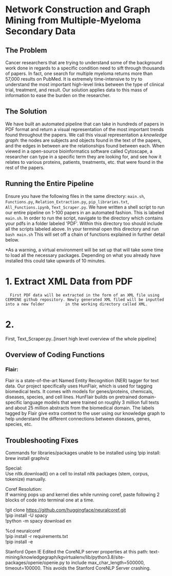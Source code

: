 # Network Construction and Graph Mining from Multiple-Myeloma Secondary Data

## The Problem

Cancer researchers that are trying to understand some of the background work done in regards to a specific condition need to sift through thousands of papers. In fact, one search for multiple myeloma returns more than 57,000 results on PubMed. 
It is extremely time-intensive to try to understand the most important high-level links between the type of clinical trial, treatment, and result. Our solution applies data to this mass of information to ease the burden on the researcher.

## The Solution

We have built an automated pipeline that can take in hundreds of papers in PDF format and return a visual representation of the most important trends found throughout the papers. We call this visual representation a *knowledge graph*: the nodes are subjects and objects found in the text of the papers, and the edges in between are the relationships found between each. When viewed in a open-source bioinformatics software called Cytoscape, a researcher can type in a specific term they are looking for, and see how it relates to various proteins, patients, treatments, etc. that were found in the rest of the papers.

## Running the Entire Pipeline

Ensure you have the following files in the same directory: ```main.sh```, ```Functions.py```, ```Relation_Extraction.py```, ```pip_libraries.txt```, ```All_Functions.ipynb```, ```Text_Scraper.py```. 
We have written a shell script to run our entire pipeline on 1-100 papers in an automated fashion. This is labeled ```main.sh```. In order to run the script, navigate to the directory which contains your pdfs in a folder labeled 'PDF'. Within this directory too should include all the scripts labeled above. In your terminal open this directory and run ```bash main.sh``` This will set off a chain of functions explained in further detail below. 

*As a warning, a virtual environment will be set up that will take some time to load all the necessary packages. Depending on what you already have installed this could take upwards of 10 minutes. 

# 1. Extract XML Data from PDF 
      First PDF data will be extracted in the form of an XML file using CERMINE github repository. Newly generated XML filed will be inputted into a new folder         in the working directory called XML. 
# 2. 

First, Text_Scraper.py..[insert high level overview of the whole pipeline]


## Overview of Coding Functions

### Flair: 
Flair is a state-of-the-art Named Entity Recognition (NER) tagger for text data. Our project specifically uses HunFlair, which is used for tagging biomedical texts. It comes with models for genes/proteins, chemicals, diseases, species, and cell lines. HunFlair builds on pretrained domain-specific language models that were trained on roughly 3 million full texts and about 25 million abstracts from the biomedical domain. The labels tagged by Flair give extra context to the user using our knowledge graph to help understand the different connections between diseases, genes, species, etc.

## Troubleshooting Fixes

Commands for libraries/packages unable to be installed using !pip install:\
brew install graphviz

Special:\
Use nltk.download() on a cell to install nltk packages (stem, corpus, tokenize) manually.


Coref Resolution:\
If warning pops up and kernel dies while running coref, paste following 2 blocks of code into terminal one at a time.

!git clone https://github.com/huggingface/neuralcoref.git  
!pip install -U spacy\
!python -m spacy download en


%cd neuralcoref\
!pip install -r requirements.txt\
!pip install -e

Stanford Open IE
Edited the CoreNLP server properties at this path: text-mining/knowledgegraph/kgvirtualenv/lib/python3.8/site-packages/openie/openie.py to 
include max_char_length=500000, timeout=100000. This avoids the Stanford CoreNLP Server crashing.
